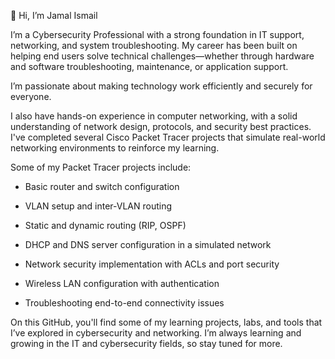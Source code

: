 👋 Hi, I’m Jamal Ismail

I’m a Cybersecurity Professional with a strong foundation in IT support, networking, and system troubleshooting. 
My career has been built on helping end users solve technical challenges—whether through hardware and software troubleshooting, maintenance, or application support. 

I’m passionate about making technology work efficiently and securely for everyone.

I also have hands-on experience in computer networking, with a solid understanding of network design, protocols, and security best practices. I've completed several Cisco Packet Tracer projects that simulate real-world networking environments to reinforce my learning. 

Some of my Packet Tracer projects include:

- Basic router and switch configuration

- VLAN setup and inter-VLAN routing

- Static and dynamic routing (RIP, OSPF)

- DHCP and DNS server configuration in a simulated network

- Network security implementation with ACLs and port security

- Wireless LAN configuration with authentication

- Troubleshooting end-to-end connectivity issues

On this GitHub, you'll find some of my learning projects, labs, and tools that I’ve explored in cybersecurity and networking. I’m always learning and growing in the IT and cybersecurity fields, so stay tuned for more.

